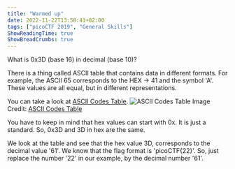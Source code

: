 ```yaml
---
title: "Warmed up"
date: 2022-11-22T13:58:41+02:00
tags: ["picoCTF 2019", "General Skills"]
ShowReadingTime: true
ShowBreadCrumbs: true
---
```


What is 0x3D (base 16) in decimal (base 10)?

There is a thing called ASCII table that contains data in different formats. For example, the ASCII 65 corresponds to the HEX -> 41 and the symbol 'A'. These values are all equal, but in different representations.

You can take a look at [ASCII Codes Table](https://ascii.cl/).
![ASCII Codes Table](/ascii_hex.png "ASCII Codes Table")
Image Credit: [ASCII Codes Table](https://ascii.cl/)

You have to keep in mind that hex values can start with 0x. It is just a standard. So, 0x3D and 3D in hex are the same.

We look at the table and see that the hex value 3D, corresponds to the decimal value '61'. We know that the flag format is 'picoCTF{22}'. So, just replace the number '22' in our example, by the decimal number '61'.